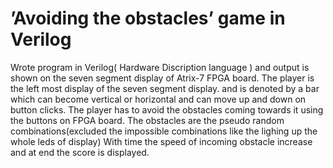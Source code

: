 # ’Avoiding the obstacles’ game in Verilog

Wrote program in Verilog( Hardware Discription language ) and output is shown on the seven segment 
display of Atrix-7 FPGA board.
The player is the left most display of the seven segment display. and is denoted by a bar which can become
vertical or horizontal and can move up and down on button clicks.
The player has to avoid the obstacles coming towards it using the buttons on FPGA board.
The obstacles are the pseudo random combinations(excluded the impossible combinations like the lighing up the whole leds of display) 
With time the speed of incoming obstacle increase and at end the score is displayed.

